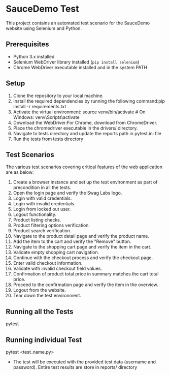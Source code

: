 # SauceDemo Test

This project contains an automated test scenario for the SauceDemo website using Selenium and Python.

## Prerequisites

- Python 3.x installed
- Selenium WebDriver library installed (`pip install selenium`)
- Chrome WebDriver executable installed and in the system PATH

## Setup

1. Clone the repository to your local machine.
2. Install the required dependencies by running the following command:pip install -r requirements.txt
3. Activate the virtual environment: source venv/bin/activate  # On Windows: venv\Scripts\activate
4. Download the WebDriver:For Chrome, download from ChromeDriver. 
5. Place the chromedriver executable in the drivers/ directory.
6. Navigate to tests directory and update the reports path in pytest.ini file
7. Run the tests from tests directory


## Test Scenarios

The various test scenarios covering critical features of the web application are as below: 

1. Create a browser instance and set up the test environment as part of precondition in all the tests.
2. Open the login page and verify the Swag Labs logo.
3. Login with valid credentials.
4. Login with invalid credentials.
5. Login from locked out user.
6. Logout functionality.
7. Product listing checks.
8. Product filtering options verification.
9. Product search verification.
10. Navigate to the product detail page and verify the product name.
11. Add the item to the cart and verify the "Remove" button.
12. Navigate to the shopping cart page and verify the item in the cart.
13. Validate empty shopping cart navigation.
14. Continue with the checkout process and verify the checkout page.
15. Enter valid checkout information.
16. Validate with invalid checkout field values.
17. Confirmation of product total price in summary matches the cart total price.
18. Proceed to the confirmation page and verify the item in the overview.
19. Logout from the website.
20. Tear down the test environment.

## Running all the Tests
 pytest 

## Running individual Test
 pytest <test_name.py>

- The test will be executed with the provided test data (username and password). Entire test results are store in reports/ directory